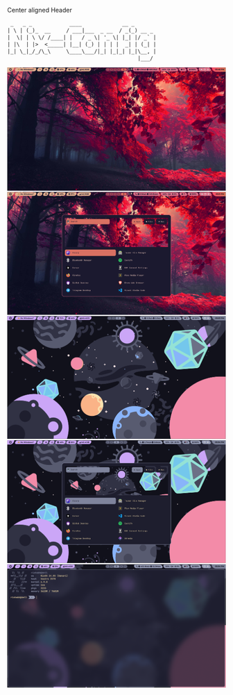 Center aligned Header
```
 _   _ _            ____             __ _
| \ | (_)_  __     / ___|___  _ __  / _(_) __ _
|  \| | \ \/ /____| |   / _ \| '_ \| |_| |/ _` |
| |\  | |>  <_____| |__| (_) | | | |  _| | (_| |
|_| \_|_/_/\_\     \____\___/|_| |_|_| |_|\__, |
                                          |___/
```                                         
![Screenshot 1](screenshot/screenshot_1.png)
![Screenshot 2](screenshot/screenshot_2.png)
![Screenshot 3](screenshot/screenshot_3.png)
![Screenshot 4](screenshot/screenshot_4.png)
![Screenshot 5](screenshot/screenshot_5.png)